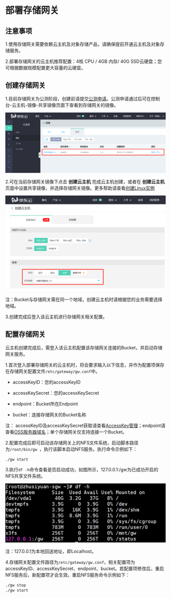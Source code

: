 # 部署存储网关

## 注意事项

1.使用存储网关需要依赖云主机及对象存储产品，请确保提前开通云主机及对象存储服务。

2.部署存储网关的云主机推荐配置：4核 CPU / 4GB 内存/ 40G SSD云硬盘；您可根据数据规模配置更大容量的云硬盘。

## 创建存储网关 

1.目前存储网关为公测阶段，创建前请提交[公测申请](https://www.jdcloud.com/cn/public/testApply/storagegateway)。公测申请通过后可在控制台-云主机-镜像-共享镜像页面下查看到存储网关的镜像。

![存储网关镜像](../../../../image/Storage-Gateway/storagegateway-1.png)

2.可在当前存储网关镜像下点击 **创建云主机** 完成云主机创建，或者在 **创建云主机** 页面中设置共享镜像，并选择存储网关镜像。更多帮助请查看[创建Linux实例](https://docs.jdcloud.com/cn/virtual-machines/create-linux-instance)

![创建云主机](../../../../image/Storage-Gateway/storagegateway-2.png)

注：Bucket与存储网关需在同一个地域，创建云主机时请根据您的业务需要选择地域。

3.创建完成后登入该云主机进行存储网关相关配置。

## 配置存储网关

云主机创建完成后，需登入该云主机配置该存储网关连接的Bucket，并启动存储网关服务。

1.首次登入部署存储网关的云主机时，将会要求输入以下信息，并作为配置项保存在存储网关配置文件`/etc/gateway/gw.conf`中。

- accessKeyID：您的accessKeyID

- accessKeySecret：您的accessKeySecret

- endpoint：Bucket所在Endpoint

- bucket：连接存储网关的Bucket名称

注： accessKeyID及accessKeySecret获取请查看[AccessKey管理](https://uc.jdcloud.com/account/accesskey)；endpoint请查看[OSS服务器域名](https://docs.jdcloud.com/cn/object-storage-service/regions-and-endpoints)；单个存储网关仅支持连接一个Bucket。

2.配置完成后即可启动该存储网关上的NFS文件系统，启动脚本路径为```/root/bin/gw ```，执行该脚本启动NFS服务。执行命令示例如下：

```
./gw start
```

3.执行```df -h```命令查看是否启动成功，如图所示，127.0.0.1:/gw为已成功开启的NFS共享文件系统。

![启动服务](../../../../image/Storage-Gateway/storagegateway-3.png)

注：127.0.0.1为本地回送地址，即Localhost。

4.存储网关配置文件路径为```/etc/gateway/gw.conf```，相关配置项为accessKeyID、accessKeySecret、endpoint、bucket。若配置项修改后，重启NFS服务后，新配置项才会生效。重启NFS服务命令示例如下：

```
./gw stop
./gw start
```

